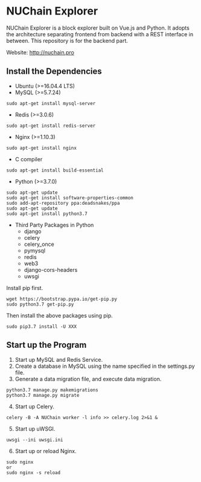 # NUChain Explorer
NUChain Explorer is a block explorer built on Vue.js and Python. It adopts the architecture separating frontend from backend with a REST interface in between. This repository is for the backend part.

Website: http://nuchain.pro

## Install the Dependencies

- Ubuntu (>=16.04.4 LTS)
- MySQL (>=5.7.24)
```
sudo apt-get install mysql-server
```
- Redis (>=3.0.6)
```
sudo apt-get install redis-server
```
- Nginx (>=1.10.3)
```
sudo apt-get install nginx
```
- C compiler
```
sudo apt-get install build-essential
```
- Python (>=3.7.0)
```
sudo apt-get update
sudo apt-get install software-properties-common
sudo add-apt-repository ppa:deadsnakes/ppa
sudo apt-get update
sudo apt-get install python3.7
```
- Third Party Packages in Python
    - django
    - celery
    - celery_once
    - pymysql
    - redis
    - web3
    - django-cors-headers
    - uwsgi
    
Install pip first.
```
wget https://bootstrap.pypa.io/get-pip.py
sudo python3.7 get-pip.py
```
Then install the above packages using pip.
```
sudo pip3.7 install -U XXX
```
    
## Start up the Program

1. Start up MySQL and Redis Service.
2. Create a database in MySQL using the name specified in the settings.py file.
3. Generate a data migration file, and execute data migration.
```
python3.7 manage.py makemigrations
python3.7 manage.py migrate
```
4. Start up Celery.
```
celery -B -A NUChain worker -l info >> celery.log 2>&1 &
```
5. Start up uWSGI.
```
uwsgi --ini uwsgi.ini
```
6. Start up or reload Nginx.
```
sudo nginx 
or 
sudo nginx -s reload
```

